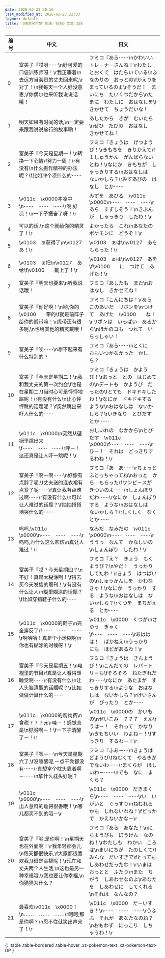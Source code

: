 ```yaml
---
date: 2020-02-23 20:56
last_modified_at: 2020-02-23 22:03
layout: default
title: 《精灵宝可梦 珍珠／钻石》文本 158
---
```

| 编号 | 中文 | 日文 |
| ---- | ---- | ---- |
| 0 | 富美子『哎呀⋯⋯\n好可爱的口袋训练师呀！\r我正等着\n去远方当海员的丈夫回来呢,\r对了！\n我每天一个人好没意思,\f你偶尔也来听我说说话哦！ | フミコ『あら⋯⋯\nかわいい　トレ－ナ－さんね！\rわたし　とおくで　はたらいている\nふなのりの　おっとの\fかえりを　まっているのよ\rそうだ！　まいにち　たいくつだから\nたまに　わたしに　おはなしを\fきかせて　ちょうだいな！ |
| 1 | 明天如果有时间的话,\n一定要来跟我说说旅行的故事哟！ | あしたから　きが　むいたら\nぜひ　たびの　おはなし　きかせてね！ |
| 2 | 富美子『今天是星期一！\n转换一下心情\f努力一周！\r有没有\n什么振作精神的办法呢？\f比如冲个凉什么的⋯⋯ | フミコ『きょうは　げつようび！\rきもちを　きりかえて\f１しゅうかん　がんばらないとね！\rなにか　きもちが　しゃっきりする\nおはなしは　ないかしら？\rみずあびの　はなし　とか⋯⋯ |
| 3 | \v011c　\x0000冲凉中\n⋯⋯　⋯⋯　⋯⋯\r啊,好凉！\n一下子振奋了呀！\r | みずを　あびる　\v011c　\x0000\n⋯⋯　⋯⋯　⋯⋯\rあら　すずしそう！\nきぶんが　しゃっきり　したわ！\r |
| 4 | 可以的话,\n这个就给你的精灵了！\r | よかったら　これ\nあなたの　ポケモンに　どうぞ！\r |
| 5 | \v0103　ぁ获得了\n\v0127　あ！\r | \v0103　ぁは\n\v0127　あを　もらった！\r |
| 6 | \v0103　ぁ把\n\v0127　あ给\f\v0100　　戴上了！\r | \v0103　ぁは\n\v0127　あを\f\v0100　　に　つけて　あげた！\r |
| 7 | 富美子『明天也要来\n听我说话哦！ | フミコ『あしたも　また\nおはなし　きかせてね！ |
| 8 | 富美子『你好啊！\n哟,你的\v0100　　带的\f就是前阵子给你的缎带嘛！\r缎带还有很多呢,\n也给其他的精灵戴哦！ | フミコ『こんにちは！\rあら　このあいだ　リボンを\nつけて　あげた　\v0100　　ね！\rリボンは　いっぱい　あるから\nほかのコも　つれて　いらっしゃい！ |
| 9 | 富美子『唉⋯⋯\n想不起来有什么特别的？ | フミコ『あら⋯⋯\nとくに　おもいつかなかった　かしら？ |
| 10 | 富美子『今天是星期二！\n我和我丈夫的第一次约会\f也是在星期二,\f当时心可是怦怦地跳呢！\r有没有什么\n让心怦怦跳的话题呢？\f突然跳出来吓人什么的⋯⋯ | フミコ『きょうは　かようび！\rおっと　との　はじめての\nデ－トも　かようび　だったの\fとても　ドキドキしたわ！\rなにか　ドキドキする　ような\nおはなしは　ないかしら？\rいきなり　とびだす　とか⋯⋯ |
| 11 | \v011c　\x0000\n突然从壁橱里跳出来\f⋯⋯　⋯⋯　⋯⋯\r呼－！这还真是让人吓一跳呢！\r | おしいれの　なかから\nとびだす　\v011c　\x0000\f⋯⋯　⋯⋯　⋯⋯\rひ－！　それは　どっきりするわね！\r |
| 12 | 富美子『啊－啊⋯⋯\n好像有点胖了呢,\f丈夫送的连衣裙有点紧了呢⋯⋯\f真让我有点难过啊⋯⋯\r有没有什么\n可以让人难过的话题？\f抽抽搭搭地哭什么的⋯⋯ | フミコ『あ－あ⋯⋯\rちょっと　ふとっちゃってね\nおっと　から　もらった\fワンピ－スが　きついのよ⋯⋯\nしょんぼり　だわ⋯⋯\rなにか　しょんぼり　する　ような\nおはなしは　ないかしら？\rしくしく　なく　とか⋯⋯ |
| 13 | 呜呜,\v011c　\x0000\n⋯⋯　⋯⋯　⋯⋯\r呜呜,为什么这么悲伤\n真让人难过！\r | なみだ　なみだの　\v011c　\x0000\n⋯⋯　⋯⋯　⋯⋯\rううっ　なんて　かなしいの\nしょんぼり　したわ！\r |
| 14 | 富美子『哎？今天星期四？\n不好！真是太糊涂啊！\f得去买今天发售的周刊！\r有没有什么让人\n糊里糊涂的话题？\f比如穿错鞋子什么的⋯⋯ | フミコ『え？　きょう　もくようび？\nやだ！　うっかり　してたわ！\rきょう　はつばいの\nしゅうかんしを　かわなきゃ！\rなにか　うっかり　する　ような\nおはなしは　ないかしら？\rくつを　まちがえる　とか⋯⋯ |
| 15 | \v011c　\x0000的鞋子\n完全穿反了\f⋯⋯　⋯⋯　⋯⋯\r啊哈哈！真是个小迷糊啊\n你也有糊涂的时候呀！\r | \v011c　\x0000　くつが\nさゆう　ぎゃく\f⋯⋯　⋯⋯　⋯⋯\rあははは！　ばかねえ\nうっかり　にも　ほどがあるわ！\r |
| 16 | 富美子『今天是星期五！\n电视里的节目\f真是让人看得想睡觉啊⋯⋯\r有没有什么\n让人头脑清醒的话题呢？\r比如做做计算什么的⋯⋯ | フミコ『きょうは　きんようび！\nこんだての　レパ－トリ－も\fそろそろ　ねたぎれだわ⋯⋯\rなにか　あたまが　すっきりする\nような　おはなしは　ないかしら？\rけいさんが　ぴったり　とか⋯⋯ |
| 17 | \v011c　\x0000的购物费\n含税７７７元\r哇－！感觉真是\n舒服啊－！\f一下子清醒了－！\r | \v011c　\x0000の　かいもの\nぜいこみ　７７７　えん\rうは－！　それって　かなり\nきもちいい　わよね－！\fすっきり　するわ－！\r |
| 18 | 富美子『嗯－⋯\n今天是星期六了,\f没睡醒呢,一点干劲都没有⋯⋯\r真想拿个枕头靠着啊－⋯⋯\n拿什么枕头好呢？ | フミコ『ふあ－⋯\nきょうは　どようび\fねむくて　やるきが　でないわ⋯⋯\rまくらが　ほしいわ－⋯⋯\nでも　なに　まくら？ |
| 19 | \v011c　\x0000\n⋯⋯　⋯⋯　⋯⋯\r出人意料的睡得很香哦！\n哪儿都买不到的哦－\r | \v011c　\x0000　だきまくら\n⋯⋯　⋯⋯　⋯⋯\rい　いがいと　ぐっすり\nねむれる　かも　しれないわね！\fどっかで　かえないかな－\r |
| 20 | 富美子『哟,是你啊！\n星期天也在外面啊！\r我年轻那会儿\n每天都很快乐,\f大家都很喜欢我,\f很是幸福呢！\r现在和丈夫两个人生活,\n这也是另一种幸福哦,\r我也要让你幸福,\n你猜猜为什么？ | フミコ『あら　あなた！\nにちようびも　ぼうけん　なのね！\rわたしも　わかい　ころは\nまいにちが　たのしくて\fみんな　だいすきで\fとっても　しあわせだったわ！\rいまは　おっとと　ふたり\nまた　ちがう　しあわせなのよ\rあなたを　しあわせに　してくれる\nそれは　なんなの？ |
| 21 | 最喜欢\v011c　\x0000！\n⋯⋯　⋯⋯　⋯⋯\r呵呵,那是你啊？\n忍不住就笑出声来了！\r | \v011c　\x0000　だ－いすき！\n⋯⋯　⋯⋯　⋯⋯\rうふふ　それが　あなたなのね？\nおもわず　にっこり　しちゃうわ！\r |
{: .table .table-bordered .table-hover .xz-pokemon-text .xz-pokemon-text-DP }